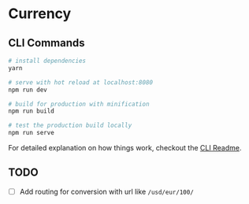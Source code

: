 # Currency

## CLI Commands

``` bash
# install dependencies
yarn

# serve with hot reload at localhost:8080
npm run dev

# build for production with minification
npm run build

# test the production build locally
npm run serve
```

For detailed explanation on how things work, checkout the [CLI Readme](https://github.com/developit/preact-cli/blob/master/README.md).

## TODO

- [ ] Add routing for conversion with url like `/usd/eur/100/`
